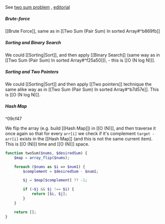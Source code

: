 See [two sum problem](https://leetcode.com/problems/two-sum/description/) , [editorial](https://www.geeksforgeeks.org/check-if-pair-with-given-sum-exists-in-array/)

##### Brute-force

[[Brute Force]], same as in [[Two Sum (Pair Sum) In sorted Array#^b869fb]]

##### Sorting and Binary Search

We could [[Sorting|Sort]], and then apply [[Binary Search]] (same way as in [[Two Sum (Pair Sum) In sorted Array#^f25a50]]), - this is [[O (N log N)]].

##### Sorting and Two Pointers

We could [[Sorting|Sort]] and then apply [[Two pointers]] technique the same alike way as in [[Two Sum (Pair Sum) In sorted Array#^b7d57e]]. This is [[O (N log N)]].

##### Hash Map
^09cf47

We flip the array (e.g. build [[Hash Map]]) in [[O (N)]], and then traverse it once again so that for every `arr[i]` we check if it's complement `target - arr[i]` exists in the [[Hash Map]] (and this is not the same current item). This is [[O (N)]] time and [[O (N)]] space.

```php
function twoSum($nums, $desiredSum) {
    $map = array_flip($nums);

    foreach ($nums as $i => $num1) {
        $complement = $desiredSum - $num1;

        $j = $map[$complement] ?? -1;

        if (~$j && $j !== $i) {
            return [$i, $j];
        }
    }

    return [];
}
```
